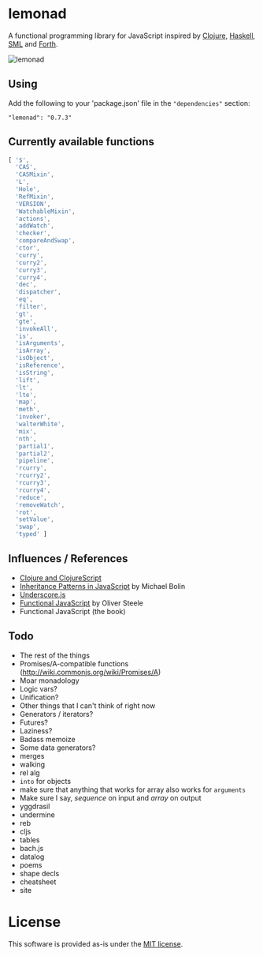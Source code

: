 lemonad
=======

A functional programming library for JavaScript inspired by [Clojure](http://www.clojure.org), [Haskell](http://www.haskell.org/), [SML](http://www.smlnj.org/) and [Forth](http://www.forth.com/forth/).

![lemonad](https://raw.github.com/fogus/lemonad/master/docs/logo.png)

## Using

Add the following to your 'package.json' file in the `"dependencies"` section:

    "lemonad": "0.7.3"

## Currently available functions

```javascript
[ '$',
  'CAS',
  'CASMixin',
  'L',
  'Hole',
  'RefMixin',
  'VERSION',
  'WatchableMixin',
  'actions',
  'addWatch',
  'checker',
  'compareAndSwap',
  'ctor',
  'curry',
  'curry2',
  'curry3',
  'curry4',
  'dec',
  'dispatcher',
  'eq',
  'filter',
  'gt',
  'gte',
  'invokeAll',
  'is',
  'isArguments',
  'isArray',
  'isObject',
  'isReference',
  'isString',
  'lift',
  'lt',
  'lte',
  'map',
  'meth',
  'invoker',
  'walterWhite',
  'mix',
  'nth',
  'partial1',
  'partial2',
  'pipeline',
  'rcurry',
  'rcurry2',
  'rcurry3',
  'rcurry4',
  'reduce', 
  'removeWatch',
  'rot',
  'setValue',
  'swap', 
  'typed' ]
```

Influences / References
-----------------------

* [Clojure and ClojureScript](http://www.clojuredocs.org)
* [Inheritance Patterns in JavaScript](http://bolinfest.com/javascript/inheritance.php) by Michael Bolin
* [Underscore.js](http://underscorejs.org/)
* [Functional JavaScript](http://osteele.com/sources/javascript/functional/) by Oliver Steele
* Functional JavaScript (the book)

Todo
-----

* The rest of the things
* Promises/A-compatible functions (http://wiki.commonjs.org/wiki/Promises/A)
* Moar monadology
* Logic vars?
* Unification?
* Other things that I can't think of right now
* Generators / iterators?
* Futures?
* Laziness?
* Badass memoize
* Some data generators?
* merges
* walking
* rel alg
* `into` for objects
* make sure that anything that works for array also works for `arguments`
* Make sure I say, *sequence* on input and *array* on output
* yggdrasil
* undermine
* reb
* cljs
* tables
* bach.js
* datalog
* poems
* shape decls
* cheatsheet
* site

License
=======

This software is provided as-is under the [MIT license](http://opensource.org/licenses/MIT).
